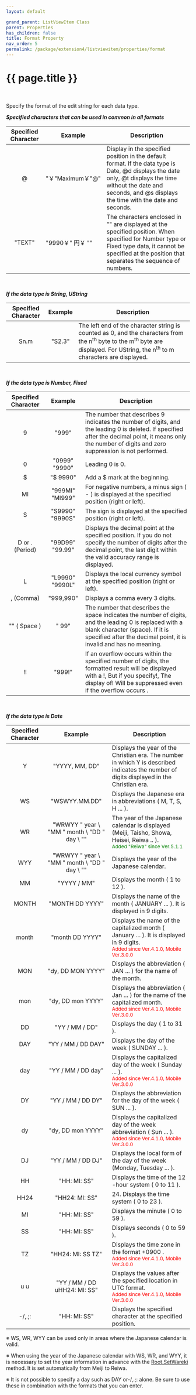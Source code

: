 ```yaml
---
layout: default

grand_parent: ListViewItem Class
parent: Properties
has_children: false
title: Format Property
nav_order: 5
permalink: /package/extension4/listviewitem/properties/format
---
```

# {{ page.title }}
<br>

Specify the format of the edit string for each data type.

***Specified characters that can be used in common in all formats***

| Specified Character | Example             | Description                                                                                                                                                                                                           |
|:-------------------:|---------------------|-----------------------------------------------------------------------------------------------------------------------------------------------------------------------------------------------------------------------|
|          @          | "￥"Maximum￥"@"   | Display in the specified position in the default format. If the data type is Date, @d displays the date only, @t displays the time without the date and seconds, and @s displays the time with the date and seconds. |
|        "TEXT"       | "9990￥" 円￥ ""   | The characters enclosed in "" are displayed at the specified position. When specified for Number type or Fixed type data, it cannot be specified at the position that separates the sequence of numbers.              |

<br>

***If the data type is String, UString***

| Specified Character | Example | Description                                                                                                                                                                                                     |
|:-------------------:|:-------:|-----------------------------------------------------------------------------------------------------------------------------------------------------------------------------------------------------------------|
|         Sn.m        |  "S2.3" | The left end of the character string is counted as 0, and the characters from the n<sup>th</sup> byte to the m<sup>th</sup> byte are displayed. For UString, the n<sup>th</sup> to m characters are displayed. |

<br>

***If the data type is Number, Fixed***

| Specified Character |     Example     | Description                                                                                                                                                                                                     |
|:-------------------:|:---------------:|-----------------------------------------------------------------------------------------------------------------------------------------------------------------------------------------------------------------|
|          9          |     "999"       | The number that describes 9 indicates the number of digits, and the leading 0 is deleted. If specified after the decimal point, it means only the number of digits and zero suppression is not performed.       |
|          0          |  "0999" "9990"  | Leading 0 is 0.                                                                                                                                                                                                 |
|          $          |    "$ 9990"     | Add a $ mark at the beginning.                                                                                                                                                                                  |
|          MI         | "999MI" "MI999" | For negative numbers, a minus sign ( - ) is displayed at the specified position (right or left).                                                                                                                |
|          S          | "S9990" "9990S" | The sign is displayed at the specified position (right or left).                                                                                                                                                |
|   D or . (Period)   | "99D99" "99.99" | Displays the decimal point at the specified position. If you do not specify the number of digits after the decimal point, the last digit within the valid accuracy range is displayed.                          |
|          L          | "L9990" "9990L" | Displays the local currency symbol at the specified position (right or left).                                                                                                                                   |
|      , (Comma)      |   "999,990"     | Displays a comma every 3 digits.                                                                                                                                                                                |
|     "" ( Space )    |    "    99"     | The number that describes the space indicates the number of digits, and the leading 0 is replaced with a blank character (space). If it is specified after the decimal point, it is invalid and has no meaning. |
|          !!         |     "999!"      | If an overflow occurs within the specified number of digits, the formatted result will be displayed with a !, But if you specify!, The display of! Will be suppressed even if the overflow occurs .             |

<br>

***If the data type is Date***

| Specified Character |                      Example                      | Description                                                                                                                               |
|:-------------------:|:-------------------------------------------------:|-------------------------------------------------------------------------------------------------------------------------------------------|
|          Y          | "YYYY, MM, DD"                                    | Displays the year of the Christian era. The number in which Y is described indicates the number of digits displayed in the Christian era. |
|          WS         | "WSWYY.MM.DD"                                     | Displays the Japanese era in abbreviations ( M, T, S, H ... ).                                                                            |
|          WR         | "WRWYY \" year \ "MM \" month \ "DD \" day \ ""   | The year of the Japanese calendar is displayed (Meiji, Taisho, Showa, Heisei, Reiwa .. ). <br><small><span style="color:green">Added "Reiwa" since Ver.5.1.1</span></small>
|         WYY         | "WRWYY \" year \ "MM \" month \ "DD \" day \ ""   | Displays the year of the Japanese calendar.                                                                                               |
|          MM         | "YYYY / MM"                                       | Displays the month ( 1 to 12 ).                                                                                                           |
|        MONTH        | "MONTH DD YYYY"                                   | Displays the name of the month ( JANUARY ... ). It is displayed in 9 digits.                                                              |
|        month        | "month DD YYYY"                                   | Displays the name of the capitalized month ( January ... ). It is displayed in 9 digits. <br><small><span style="color:red">Added since Ver.4.1.0, Mobile Ver.3.0.0</span></small>                                     |
|         MON         | "dy, DD MON YYYY"                                 | Displays the abbreviation ( JAN ... ) for the name of the month.                                                                          |
|         mon         | "dy, DD mon YYYY"                                 | Displays the abbreviation ( Jan ... ) for the name of the capitalized month. <br><small><span style="color:red">Added since Ver.4.1.0, Mobile Ver.3.0.0</span></small>              |
|          DD         | "YY / MM / DD"                                    | Displays the day ( 1 to 31 ).                                                                                                             |
|         DAY         | "YY / MM / DD DAY"                                | Displays the day of the week ( SUNDAY ... ).                                                                                              |
|         day         | "YY / MM / DD day"                                | Displays the capitalized day of the week ( Sunday ... ). <br><small><span style="color:red">Added since Ver.4.1.0, Mobile Ver.3.0.0</span></small>                                                |
|          DY         | "YY / MM / DD DY"                                 | Displays the abbreviation for the day of the week ( SUN ... ).                                                                            |
|          dy         | "dy, DD mon YYYY"                                 | Displays the capitalized day of the week abbreviation ( Sun ... ). <br><small><span style="color:red">Added since Ver.4.1.0, Mobile Ver.3.0.0</span></small>                            |
|          DJ         | "YY / MM / DD DJ"                                 | Displays the local form of the day of the week (Monday, Tuesday ... ).                                                                    |
|          HH         | "HH: MI: SS"                                      | Displays the time of the 12 -hour system ( 0 to 11 ).                                                                                     |
|         HH24        | "HH24: MI: SS"                                    | 24. Displays the time system ( 0 to 23 ).                                                                                                 |
|          MI         | "HH: MI: SS"                                      | Displays the minute ( 0 to 59 ).                                                                                                          |
|          SS         | "HH: MI: SS"                                      | Displays seconds ( 0 to 59 ).                                                                                                             |
|          TZ         | "HH24: MI: SS TZ"                                 | Displays the time zone in the format +0900 . <br><small><span style="color:red">Added since Ver.4.1.0, Mobile Ver.3.0.0</span></small>                                                                   |
|         u u         | "YY / MM / DD uHH24: MI: SS"                      | Displays the values after the specified location in UTC format. <br><small><span style="color:red">Added since Ver.4.1.0, Mobile Ver.3.0.0</span></small>                                   |
|        -/,.;:       | "HH: MI: SS"                                      | Displays the specified character at the specified position.                                                                               |

※ WS, WR, WYY can be used only in areas where the Japanese calendar is valid.

※ When using the year of the Japanese calendar with WS, WR, and WYY, it is necessary to set the year information in advance with the <a href="/package/standard/root/methods/setwareki">Root.SetWareki</a> method. It is set automatically from Meiji to Reiwa.

※ It is not possible to specify a day such as DAY or-/,.;: alone. Be sure to use these in combination with the formats that you can enter.
